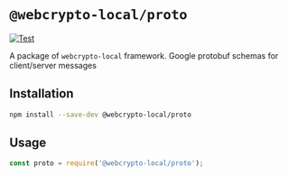 # `@webcrypto-local/proto`

[![Test](https://github.com/PeculiarVentures/webcrypto-local/actions/workflows/test.yml/badge.svg)](https://github.com/PeculiarVentures/webcrypto-local/actions/workflows/test.yml)

A package of `webcrypto-local` framework. Google protobuf schemas for client/server messages

## Installation

```bash
npm install --save-dev @webcrypto-local/proto
```

## Usage

```js
const proto = require('@webcrypto-local/proto');
```
